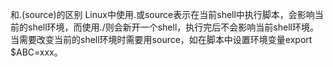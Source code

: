 和.(source)的区别
Linux中使用.或source表示在当前shell中执行脚本，会影响当前的shell环境，而使用./则会新开一个shell，执行完后不会影响当前shell环境。当需要改变当前的shell环境时需要用source，如在脚本中设置环境变量export $ABC=xxx。


